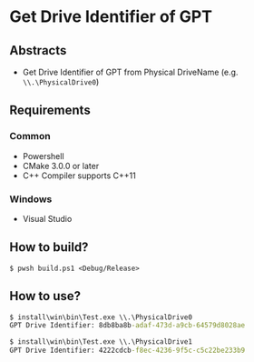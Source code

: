 # Get Drive Identifier of GPT

## Abstracts

* Get Drive Identifier of GPT from Physical DriveName (e.g. `\\.\PhysicalDrive0`)

## Requirements

### Common

* Powershell
* CMake 3.0.0 or later
* C++ Compiler supports C++11

### Windows

* Visual Studio

## How to build?

````shell
$ pwsh build.ps1 <Debug/Release>
````

## How to use?

````bat
$ install\win\bin\Test.exe \\.\PhysicalDrive0
GPT Drive Identifier: 8db8ba8b-adaf-473d-a9cb-64579d8028ae

$ install\win\bin\Test.exe \\.\PhysicalDrive1
GPT Drive Identifier: 4222cdcb-f8ec-4236-9f5c-c5c22be233b9
````